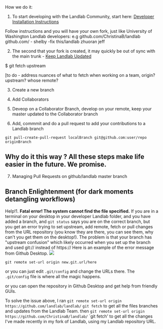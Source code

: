 How we do it:

1. To start developing with the Landlab Community, start here: [Developer Installation Instructions](https://landlab.readthedocs.io/en/master/development/install/index.html#developer-install)

Follow instructions and you will have your own fork, just like University of Washington Landlab developers: e.g  github.com/ChristinaB/landlab   github.com/ - shelby -fix this/landlab      zhuoran    jeff

2.  The second that your fork is created, it may quickly be out of sync with the main trunk - [Keep Landlab Updated](https://landlab.readthedocs.io/en/master/development/install/updating.html)

$ git fetch upstream

[to do - address nuances of what to fetch when working on a team, origin? upstream? whose remote? 

3.  Create a new branch

4.  Add Collaborators

5.  Deveop on a Collaborator Branch, develop on your remote, keep your master updated to the Collaborator branch

6.  Add, commmit and do a pull request to add your contributions to a Landlab branch

`git pull-create-pull-request localBranch git@github.com:user/repo originBranch`

## Why do it this way ? All these steps make life easier in the future. We promise. 

7.  Managing Pull Requests on github/landlab master branch

## Branch Enlightenment (for dark moments detangling workflows)

Help!1. **Fatal error!  The system cannot find the file specified.**  If you are in a terminal on your desktop in your developer Landlab folder, and you have added a branch, and `git status` says you are on the correct branch, but you get an error trying to set upstream, add remote, fetch or pull changes from the URL repository (you know they are there, you can see them, why can't you get them on the desktop!).   The problem is that your branch has "upstream confusion" which likely occurred when you set up the branch and used git:// instead of https://   Here is an example of the error message from Github Desktop. ![](https://github.com/ChristinaB/landlab/blob/ChristinaB-kickstart/docs/source/images/annoyingbrancherror.png)

`git remote set-url origin new.git.url/here`

or you can just edit `.git/config` and change the URLs there. The `.git/config` file is where all the magic happens. 

or you can open the repository in Github Desktop and get help from friendly GUIs. 
 
To solve the issue above, I ran
`git remote set-url origin https://github.com/landlab/landlab/`
`git fetch` 
to get all the files branches and updates from the Landlab Team.
then 
`git remote set-url origin https://github.com/ChristinaB/landlab/`
`git fetch' 
to get all the changes I've made recently in my fork of Landlab, using my Landlab repository URL.  
